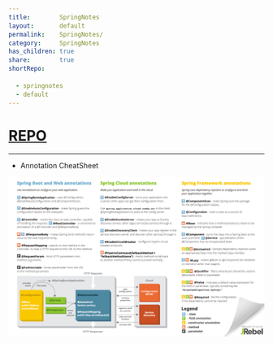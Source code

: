 ```yaml
---  
title:        SpringNotes    
layout:       default    
permalink:    SpringNotes/    
category:     SpringNotes    
has_children: true    
share:        true    
shortRepo:    
    
  - springnotes    
  - default    
---  
```

    
# [REPO](https://github.com/14paxton/SpringNotes)  
---  
    
- Annotation CheatSheet    
    
![SpringBootAnnotation.png](..%2Fassets%2Fimages%2FSpringBootAnnotation.png)